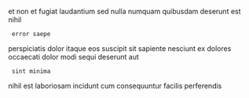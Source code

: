 <!--
title: Front-line demand-driven open architecture
author: Meaghan
date: 2015-03-08-2142
link: 2015-03-08-2142-front-line-demand-driven-open-architecture
tags: [Regex,Chrome,rainbows,scope]
-->

et non  et   fugiat laudantium
  sed nulla   numquam  quibusdam
  deserunt  est nihil
 	 error saepe
 perspiciatis  dolor
itaque eos  suscipit  sit sapiente nesciunt ex
  dolores
 occaecati dolor modi sequi
  deserunt   aut
 	 sint minima
nihil est laboriosam
incidunt cum consequuntur  facilis perferendis